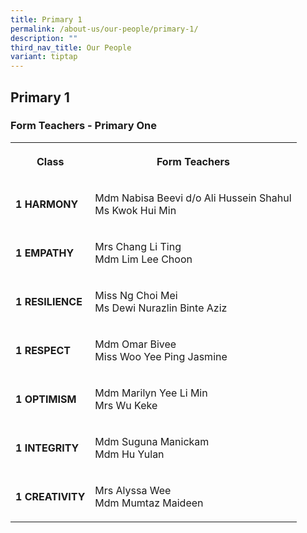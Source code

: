 ```yaml
---
title: Primary 1
permalink: /about-us/our-people/primary-1/
description: ""
third_nav_title: Our People
variant: tiptap
---
```

<h2><strong>Primary 1</strong></h2>
<h3>Form Teachers - Primary One</h3>
<table style="minWidth: 50px">
<colgroup>
<col>
<col>
</colgroup>
<tbody>
<tr>
<th rowspan="1" colspan="1">
<p><strong>Class</strong>
</p>
</th>
<th rowspan="1" colspan="1">
<p>Form Teachers</p>
</th>
</tr>
<tr>
<td rowspan="1" colspan="1">
<p><strong>1 HARMONY</strong>
</p>
</td>
<td rowspan="1" colspan="1">
<p>Mdm Nabisa Beevi d/o Ali Hussein Shahul
<br>Ms Kwok Hui Min</p>
</td>
</tr>
<tr>
<td rowspan="1" colspan="1">
<p><strong>1 EMPATHY</strong>
</p>
</td>
<td rowspan="1" colspan="1">
<p>Mrs Chang Li Ting
<br>Mdm Lim Lee Choon</p>
</td>
</tr>
<tr>
<td rowspan="1" colspan="1">
<p><strong>1 RESILIENCE</strong>
</p>
</td>
<td rowspan="1" colspan="1">
<p>Miss Ng Choi Mei
<br>Ms Dewi Nurazlin Binte Aziz</p>
</td>
</tr>
<tr>
<td rowspan="1" colspan="1">
<p><strong>1 RESPECT</strong>
</p>
</td>
<td rowspan="1" colspan="1">
<p>Mdm Omar Bivee
<br>Miss Woo Yee Ping Jasmine</p>
</td>
</tr>
<tr>
<td rowspan="1" colspan="1">
<p><strong>1 OPTIMISM</strong>
</p>
</td>
<td rowspan="1" colspan="1">
<p>Mdm Marilyn Yee Li Min
<br>Mrs Wu Keke</p>
</td>
</tr>
<tr>
<td rowspan="1" colspan="1">
<p><strong>1 INTEGRITY</strong>
</p>
</td>
<td rowspan="1" colspan="1">
<p>Mdm Suguna Manickam
<br>Mdm Hu Yulan</p>
</td>
</tr>
<tr>
<td rowspan="1" colspan="1">
<p><strong>1 CREATIVITY</strong>
</p>
</td>
<td rowspan="1" colspan="1">
<p>Mrs Alyssa Wee
<br>Mdm Mumtaz Maideen</p>
</td>
</tr>
</tbody>
</table>
<p></p>